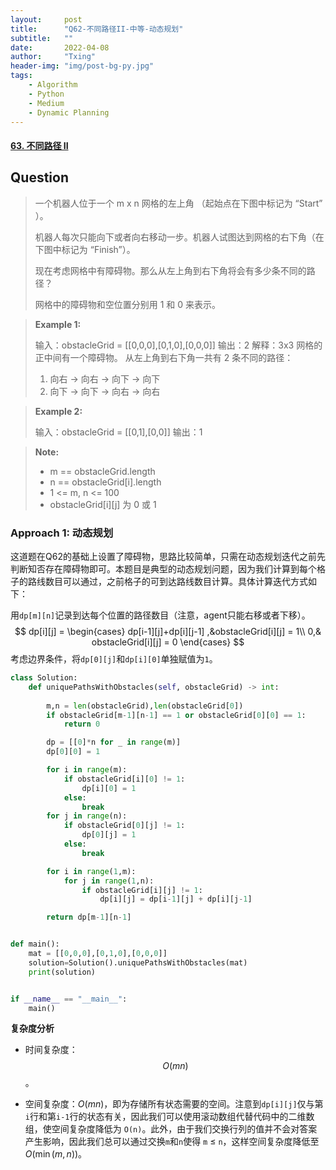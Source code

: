```yaml
---
layout:     post
title:      "Q62-不同路径II-中等-动态规划"
subtitle:   ""
date:       2022-04-08
author:     "Txing"
header-img: "img/post-bg-py.jpg"
tags:
    - Algorithm
    - Python
    - Medium
    - Dynamic Planning
---
```


#### [63. 不同路径 II](https://leetcode-cn.com/problems/unique-paths-ii/)

## Question

> 一个机器人位于一个 m x n 网格的左上角 （起始点在下图中标记为 “Start” ）。
>
> 机器人每次只能向下或者向右移动一步。机器人试图达到网格的右下角（在下图中标记为 “Finish”）。
>
> 现在考虑网格中有障碍物。那么从左上角到右下角将会有多少条不同的路径？
>
> 网格中的障碍物和空位置分别用 1 和 0 来表示。
>

> **Example 1:**
>
> 输入：obstacleGrid = [[0,0,0],[0,1,0],[0,0,0]]
> 输出：2
> 解释：3x3 网格的正中间有一个障碍物。
> 从左上角到右下角一共有 2 条不同的路径：
> 1. 向右 -> 向右 -> 向下 -> 向下
> 2. 向下 -> 向下 -> 向右 -> 向右
>

> **Example 2:**
>
> 输入：obstacleGrid = [[0,1],[0,0]]
> 输出：1

> **Note:**
>
> - m == obstacleGrid.length
> - n == obstacleGrid[i].length
> - 1 <= m, n <= 100
> - obstacleGrid[i][j] 为 0 或 1



### Approach 1: 动态规划

这道题在Q62的基础上设置了障碍物，思路比较简单，只需在动态规划迭代之前先判断知否存在障碍物即可。本题目是典型的动态规划问题，因为我们计算到每个格子的路线数目可以通过，之前格子的可到达路线数目计算。具体计算迭代方式如下：

用`dp[m][n]`记录到达每个位置的路径数目（注意，agent只能右移或者下移）。
$$
dp[i][j] = 
\begin{cases}
dp[i-1][j]+dp[i][j-1] ,&obstacleGrid[i][j] = 1\\
0,& obstacleGrid[i][j] = 0
\end{cases}
$$
考虑边界条件，将`dp[0][j]`和`dp[i][0]`单独赋值为`1`。

```python
class Solution:
    def uniquePathsWithObstacles(self, obstacleGrid) -> int:
        
        m,n = len(obstacleGrid),len(obstacleGrid[0])
        if obstacleGrid[m-1][n-1] == 1 or obstacleGrid[0][0] == 1:
            return 0

        dp = [[0]*n for _ in range(m)]
        dp[0][0] = 1

        for i in range(m):
            if obstacleGrid[i][0] != 1:
                dp[i][0] = 1
            else:
                break
        for j in range(n):
            if obstacleGrid[0][j] != 1:
                dp[0][j] = 1
            else:
                break

        for i in range(1,m):
            for j in range(1,n):
                if obstacleGrid[i][j] != 1:
                    dp[i][j] = dp[i-1][j] + dp[i][j-1]

        return dp[m-1][n-1]


def main():
    mat = [[0,0,0],[0,1,0],[0,0,0]]
    solution=Solution().uniquePathsWithObstacles(mat)
    print(solution)


if __name__ == "__main__":
    main()
```

**复杂度分析**

- 时间复杂度：$$O(mn)$$。

- 空间复杂度：$O(mn)$，即为存储所有状态需要的空间。注意到`dp[i][j]`仅与第`i`行和第`i-1`行的状态有关，因此我们可以使用滚动数组代替代码中的二维数组，使空间复杂度降低为 `O(n)`。此外，由于我们交换行列的值并不会对答案产生影响，因此我们总可以通过交换`m`和`n`使得 `m` $\leq$ `n`，这样空间复杂度降低至 $O(\min(m, n))$。

  

